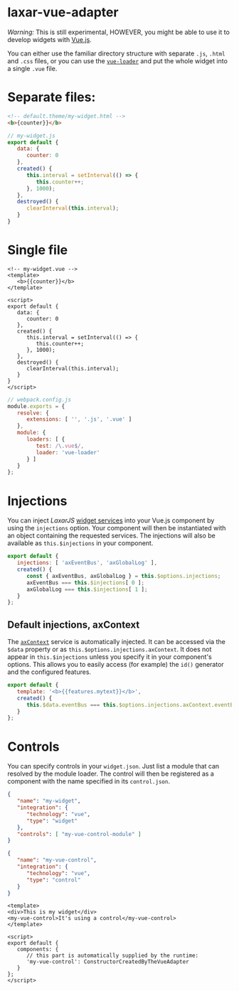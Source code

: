# laxar-vue-adapter

*Warning:* This is still experimental, HOWEVER, you might be able to use it
to develop widgets with [Vue.js](https://vuejs.org).

You can either use the familiar directory structure with separate `.js`, `.html`
and `.css` files, or you can use the [`vue-loader`](https://vue-loader.vuejs.org/en/index.html)
and put the whole widget into a single `.vue` file.

# Separate files:

```html
<!-- default.theme/my-widget.html -->
<b>{counter}}</b>
```

```js
// my-widget.js
export default {
   data: {
      counter: 0
   },
   created() {
      this.interval = setInterval(() => {
         this.counter++;
      }, 1000);
   },
   destroyed() {
      clearInterval(this.interval);
   }
}
```

# Single file

```vue
<!-- my-widget.vue -->
<template>
   <b>{{counter}}</b>
</template>

<script>
export default {
   data: {
      counter: 0
   },
   created() {
      this.interval = setInterval(() => {
         this.counter++;
      }, 1000);
   },
   destroyed() {
      clearInterval(this.interval);
   }
}
</script>
```

```js
// webpack.config.js
module.exports = {
   resolve: {
      extensions: [ '', '.js', '.vue' ]
   },
   module: {
      loaders: [ {
         test: /\.vue$/,
         loader: 'vue-loader'
      } ]
   }
};
```

# Injections

You can inject _LaxarJS_ [widget services](https://github.com/LaxarJS/laxar/blob/master/docs/manuals/widget_services.md)
into your Vue.js component by using the `injections` option. Your component will then be instantiated with
an object containing the requested services. The injections will also be available as `this.$injections` in your
component.

```js
export default {
   injections: [ 'axEventBus', 'axGlobalLog' ],
   created() {
      const { axEventBus, axGlobalLog } = this.$options.injections;
      axEventBus === this.$injections[ 0 ];
      axGlobalLog === this.$injections[ 1 ];
   }
};
```

## Default injections, axContext

The [`axContext`](https://github.com/LaxarJS/laxar/blob/master/docs/manuals/widget_services.md#axcontext)
service is automatically injected. It can be accessed via the `$data` property or as
`this.$options.injections.axContext`. It does not appear in `this.$injections` unless you specify it in
your component's options. This allows you to easily access (for example) the `id()` generator and
the configured features.

```js
export default {
   template: '<b>{{features.mytext}}</b>',
   created() {
      this.$data.eventBus === this.$options.injections.axContext.eventBus;
   }
};
```

# Controls

You can specify controls in your `widget.json`. Just list a module that can resolved by the module loader.
The control will then be registered as a component with the name specified in its `control.json`.

```json
{
   "name": "my-widget",
   "integration": {
      "technology": "vue",
      "type": "widget"
   },
   "controls": [ "my-vue-control-module" ]
}
```

```json
{
   "name": "my-vue-control",
   "integration": {
      "technology": "vue",
      "type": "control"
   }
}
```

```vue
<template>
<div>This is my widget</div>
<my-vue-control>It's using a control</my-vue-control>
</template>

<script>
export default {
   components: {
      // this part is automatically supplied by the runtime:
      'my-vue-control': ConstructorCreatedByTheVueAdapter
   }
};
</script>
```

